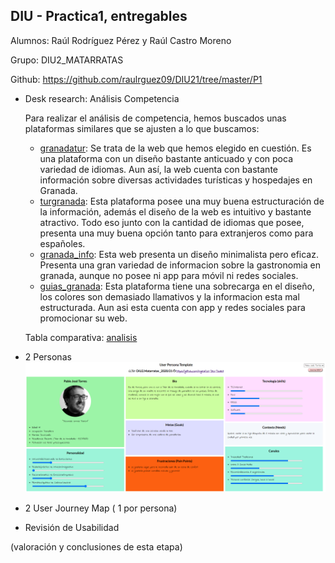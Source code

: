 ## DIU - Practica1, entregables

Alumnos: Raúl Rodríguez Pérez y Raúl Castro Moreno

Grupo: DIU2_MATARRATAS

Github: https://github.com/raulrguez09/DIU21/tree/master/P1

- Desk research: Análisis Competencia 

	Para realizar el análisis de competencia, hemos buscados unas plataformas similares que se ajusten a lo que buscamos:

	- [granadatur](http://www.granadatur.com/): Se trata de la web que hemos elegido en cuestión. Es una plataforma con un diseño bastante anticuado y con poca variedad de idiomas. Aun así, la web cuenta con bastante información sobre diversas actividades turísticas y hospedajes en Granada.
	- [turgranada](https://www.turgranada.es/): Esta plataforma posee una muy buena estructuración de la información, además el diseño de la web es intuitivo y bastante atractivo. Todo eso junto con la cantidad de idiomas que posee, presenta una muy buena opción tanto para extranjeros como para españoles.
	- [granada_info](https://granadainfo.com/): Esta web presenta un diseño minimalista pero eficaz. Presenta una gran variedad de informacion sobre la gastronomia en granada, aunque no posee ni app para móvil ni redes sociales.
	- [guias_granada](https://www.guiasgranada.com/): Esta plataforma tiene una sobrecarga en el diseño, los colores son demasiado llamativos y la informacion esta mal estructurada. Aun asi esta cuenta con app y redes sociales para promocionar su web.

	Tabla comparativa: [analisis](https://github.com/raulrguez09/DIU21/blob/master/P1/Competitor_Analysis.pdf) 

- 2 Personas 
	![ScreenShot](pablo.PNG)

- 2 User Journey Map  ( 1 por persona)
- Revisión de Usabilidad 
	

(valoración y conclusiones de esta etapa)
